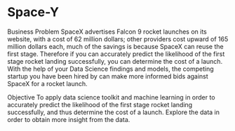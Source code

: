 # Space-Y

Business Problem
SpaceX advertises Falcon 9 rocket launches on its website, with a cost of 62 million dollars; other providers cost upward of 165 million dollars each, much of the savings is because SpaceX can reuse the first stage. Therefore if you can accurately predict the likelihood of the first stage rocket landing successfully, you can determine the cost of a launch. With the help of your Data Science findings and models, the competing startup you have been hired by can make more informed bids against SpaceX for a rocket launch.

Objective
To apply data science toolkit and machine learning in order to accurately predict the likelihood of the first stage rocket landing successfully, and thus determine the cost of a launch.
Explore the data in order to obtain more insight from the data.
